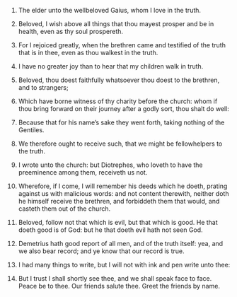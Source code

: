 1. The elder unto the wellbeloved Gaius, whom I love in the truth.

2. Beloved, I wish above all things that thou mayest prosper and be
in health, even as thy soul prospereth.

3. For I rejoiced greatly, when the brethren came and testified of
the truth that is in thee, even as thou walkest in the truth.

4. I have no greater joy than to hear that my children walk in truth.

5. Beloved, thou doest faithfully whatsoever thou doest to the
brethren, and to strangers;

6. Which have borne witness of thy
charity before the church: whom if thou bring forward on their journey
after a godly sort, thou shalt do well:

7. Because that for his
name’s sake they went forth, taking nothing of the Gentiles.

8. We therefore ought to receive such, that we might be fellowhelpers
to the truth.

9. I wrote unto the church: but Diotrephes, who loveth to have the
preeminence among them, receiveth us not.

10. Wherefore, if I come, I will remember his deeds which he doeth,
prating against us with malicious words: and not content therewith,
neither doth he himself receive the brethren, and forbiddeth them that
would, and casteth them out of the church.

11. Beloved, follow not that which is evil, but that which is good.
He that doeth good is of God: but he that doeth evil hath not seen
God.

12. Demetrius hath good report of all men, and of the truth itself:
yea, and we also bear record; and ye know that our record is true.

13. I had many things to write, but I will not with ink and pen write
unto thee:

14. But I trust I shall shortly see thee, and we shall
speak face to face. Peace be to thee. Our friends salute thee. Greet
the friends by name.